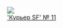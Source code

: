 ![](/books/nonf_publicism/Сергей%20Бережной/'Куpьеp%20SF'%20№%2011.jpg)  
['Куpьеp SF' № 11](/books/nonf_publicism/Сергей%20Бережной/'Куpьеp%20SF'%20№%2011)